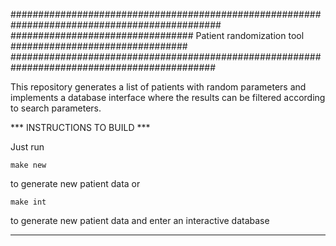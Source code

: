 ##############################################################################################
#################################         Patient randomization tool       ################################
#############################################################################################

This repository generates a list of patients with random parameters
and implements a database interface where the results can be filtered
according to search parameters.

*** INSTRUCTIONS TO BUILD ***

Just run

    make new

to generate new patient data or

    make int

to generate new patient data and enter an interactive database
*******************************************
